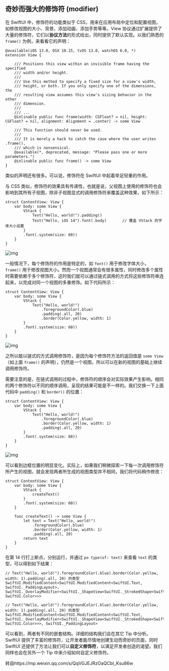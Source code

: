## 奇妙而强大的修饰符 (modifier)

在 SwiftUI 中，修饰符的功能类似于 CSS，用来在应用布局中定位和配置视图，如修改视图的大小、背景、添加动画、添加手势等等。View 协议通过扩展提供了大量的修饰符，它们以**协议方法**的形式给出，同时提供了默认实现。以我们熟悉的 `frame()` 为例，来看看它的声明：

```
@available(iOS 13.0, OSX 10.15, tvOS 13.0, watchOS 6.0, *)
extension View {

    /// Positions this view within an invisible frame having the specified
    /// width and/or height.
    ///
    /// Use this method to specify a fixed size for a view's width,
    /// height, or both. If you only specify one of the dimensions, the
    /// resulting view assumes this view's sizing behavior in the other
    /// dimension.
    ///
    /// ...
    @inlinable public func frame(width: CGFloat? = nil, height: CGFloat? = nil, alignment: Alignment = .center) -> some View

    /// This function should never be used.
    ///
    /// It is merely a hack to catch the case where the user writes .frame(),
    /// which is nonsensical.
    @available(*, deprecated, message: "Please pass one or more parameters.")
    @inlinable public func frame() -> some View
}
```

类似的声明还有很多。可以说，修饰符在 SwiftUI 中起着举足轻重的作用。

与 CSS 类似，修饰符的效果具有传递性，也就是说，父视图上使用的修饰符也会影响到其所有子视图，除非子视图显式的调用修饰符来覆盖这种效果，如下所示：

```
struct ContentView: View {
    var body: some View {
        VStack {
            Text("Hello, world!").padding()
            Text("Hello, iOS 14").font(.body)       // 覆盖 VStack 的字体大小设置
        }
        .font(.system(size: 60))
    }
}
```

![img](https://mmbiz.qpic.cn/mmbiz_png/3QD99b9DjVFcEOIticzuHqH0XsBedPIic5OXELocvb7icOA1J5h7dZpzlcibYaXpy7DIyPI82vxgaM9jUMa18a0Ukg/640?wx_fmt=png&wxfrom=5&wx_lazy=1&wx_co=1)

一般情况下，每个修饰符的作用是特定的，如 `font()` 用于修改字体大小， `frame()` 用于修改视图大小。然而一个视图通常会有很多属性，同时修改多个属性时需要依赖于多个修饰符，这时我们就可以通过链式调用的方式将这些修饰符串连起来，以完成对同一个视图的多重修饰。如下代码所示：

```
struct ContentView: View {
    var body: some View {
        VStack {
            Text("Hello, world!")
                .foregroundColor(.blue)
                .padding(.all, 20)
                .border(Color.yellow, width: 1)
        }
        .font(.system(size: 60))
    }
}
```

![img](https://mmbiz.qpic.cn/mmbiz_png/3QD99b9DjVFcEOIticzuHqH0XsBedPIic5ofNib6O1CC95JJ4KFV8lMzxWdBb7wqRFCYhQ29VpOabZEBFu3phdaeA/640?wx_fmt=png&wxfrom=5&wx_lazy=1&wx_co=1)

之所以能以链式的方式调用修饰符，是因为每个修饰符方法的返回值是 `some View` （如上面 `frame()` 的声明），仍然是一个视图，所以可以在新的视图的基础上继续调用修饰符。

需要注意的是，在链式调用的过程中，修饰符的顺序会对实际效果产生影响。相同的两个修饰符以不同的顺序调用，呈现的结果可能是不一样的。我们交换一下上面代码中 `padding()` 和 `border()` 的位置：

```
struct ContentView: View {
    var body: some View {
        VStack {
            Text("Hello, world!")
                .foregroundColor(.blue)
                .border(Color.yellow, width: 1)
                .padding(.all, 20)
        }
        .font(.system(size: 60))
    }
}
```

![img](https://mmbiz.qpic.cn/mmbiz_png/3QD99b9DjVFcEOIticzuHqH0XsBedPIic5ERrrHoawNHVDZnaM3w4Gyiad1ZXHLdNrayJqSQ1dYoep0NgqIxfORibQ/640?wx_fmt=png&wxfrom=5&wx_lazy=1&wx_co=1)

可以看到边框位置的明显变化。实际上，如果我们稍微探索一下每一次调用修饰符所产生的视图，就会发现两者所生成的视图类型并不相同，我们将代码稍作修改：

```
struct ContentView: View {
    var body: some View {
        VStack {
            createText()
        }
        .font(.system(size: 60))
    }
    
    func createText() -> some View {
        let text = Text("Hello, world!")
            .foregroundColor(.blue)
            .border(Color.yellow, width: 1)
            .padding(.all, 20)
        return text
    }
}
```

在第 14 行打上断点，分别运行，并通过 `po type(of: text)` 来查看 `text` 的类型，可以得到如下结果：

```
// Text("Hello, world!").foregroundColor(.blue).border(Color.yellow, width: 1).padding(.all, 20) 的类型
SwiftUI.ModifiedContent<SwiftUI.ModifiedContent<SwiftUI.Text, SwiftUI._PaddingLayout>, SwiftUI._OverlayModifier<SwiftUI._ShapeView<SwiftUI._StrokedShape<SwiftUI.Rectangle._Inset>, SwiftUI.Color>>>

// Text("Hello, world!").foregroundColor(.blue).border(Color.yellow, width: 1).padding(.all, 20) 的类型
SwiftUI.ModifiedContent<SwiftUI.ModifiedContent<SwiftUI.Text, SwiftUI._OverlayModifier<SwiftUI._ShapeView<SwiftUI._StrokedShape<SwiftUI.Rectangle._Inset>, SwiftUI.Color>>>, SwiftUI._PaddingLayout>
```

可以看到，两者有不同的嵌套结构。详细的结构我们会在其它 Tip 中分析。SwiftUI 提供了丰富的修饰符，让开发者能尽情地创建生动而奇妙的页面，同时 SwiftUI 还提供了方法让我们可以**自定义修饰符**，以满足开发者创造的渴望。我们同样也会在另外一个 Tip 中来介绍如何自定义修饰符。



转自https://mp.weixin.qq.com/s/QqVGJEJRzOaQCbI_Ksu86w